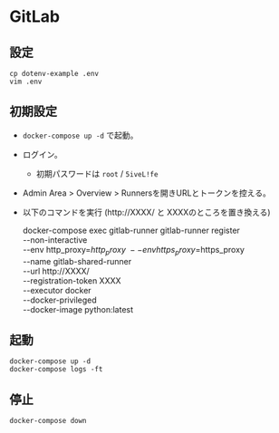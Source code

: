 # GitLab

## 設定

    cp dotenv-example .env
    vim .env

## 初期設定

- `docker-compose up -d` で起動。
- ログイン。
    - 初期パスワードは `root` / `5iveL!fe`
- Admin Area > Overview > Runnersを開きURLとトークンを控える。
- 以下のコマンドを実行 (http://XXXX/ と XXXXのところを置き換える)

    docker-compose exec gitlab-runner gitlab-runner register \
        --non-interactive \
        --env http_proxy=$http_proxy \
        --env https_proxy=$https_proxy \
        --name gitlab-shared-runner \
        --url http://XXXX/ \
        --registration-token XXXX \
        --executor docker \
        --docker-privileged \
        --docker-image python:latest

## 起動

    docker-compose up -d
    docker-compose logs -ft

## 停止

    docker-compose down

